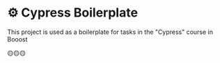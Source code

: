 # ⚙ Cypress Boilerplate 
This project is used as a boilerplate for tasks in the "Cypress" course in Booost

🟡🟡🟡